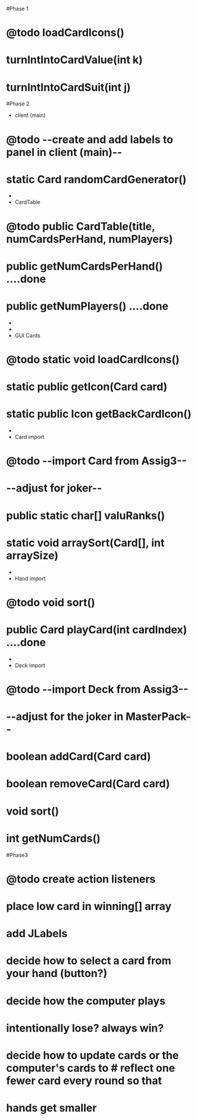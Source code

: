 
#Phase 1

#  @todo          loadCardIcons()
#                 turnIntIntoCardValue(int k)
#                 turnIntIntoCardSuit(int j)     




#Phase 2

* client (main)
# @todo         --create and add labels to panel in client (main)--
#               static Card randomCardGenerator()
* 
* CardTable
# @todo         public CardTable(title, numCardsPerHand, numPlayers)
#               public getNumCardsPerHand() ....done
#               public getNumPlayers() ....done
* 
* 
* GUI Cards
# @todo         static void loadCardIcons()
#               static public getIcon(Card card)
#               static public Icon getBackCardIcon()
* 
* Card import
# @todo         --import Card from Assig3--
#               --adjust for joker--
#               public static char[] valuRanks()
#               static void arraySort(Card[], int arraySize)
*               
* Hand import
# @todo         void sort()
#               public Card playCard(int cardIndex) ....done
* 
* Deck import
# @todo         --import Deck from Assig3--
#               --adjust for the joker in MasterPack--
#               boolean addCard(Card card)
#               boolean removeCard(Card card)
#               void sort()
#               int getNumCards()        

#Phase3

# @todo          create action listeners
#                place low card in winning[] array
#                add JLabels
#                decide how to select a card from your hand (button?)
#                decide how the computer plays 
#                    intentionally lose? always win?
#                decide how to update cards or the computer's cards to #                reflect one fewer card every round so that 
#                hands get smaller
